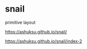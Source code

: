 # snail
primitive layout

https://ashuksu.github.io/snail/

https://ashuksu.github.io/snail/index-2
